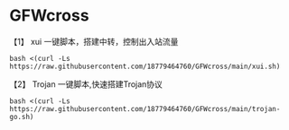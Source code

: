 # GFWcross

【1】 xui 一键脚本，搭建中转，控制出入站流量

```
bash <(curl -Ls https://raw.githubusercontent.com/18779464760/GFWcross/main/xui.sh)
```

【2】 Trojan 一键脚本,快速搭建Trojan协议

```
bash <(curl -Ls https://raw.githubusercontent.com/18779464760/GFWcross/main/trojan-go.sh)
```